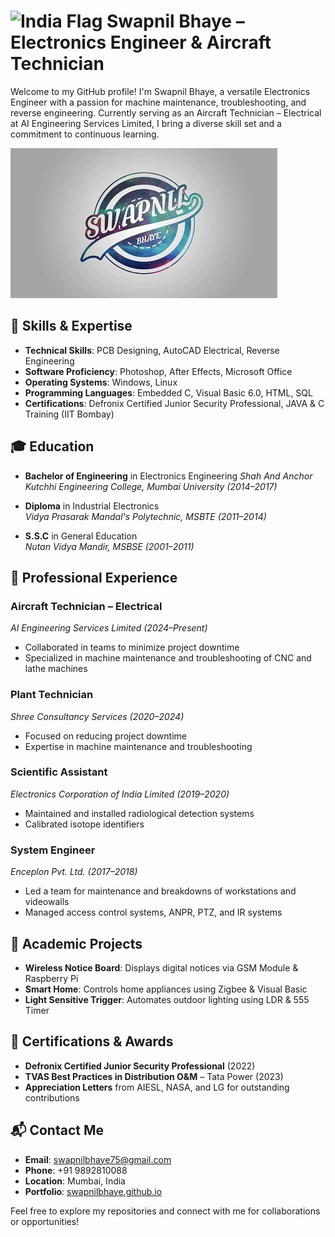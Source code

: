 # <img src="https://upload.wikimedia.org/wikipedia/en/4/41/Flag_of_India.svg" alt="India Flag" width="32" height="32" /> Swapnil Bhaye – Electronics Engineer & Aircraft Technician 

Welcome to my GitHub profile! I'm Swapnil Bhaye, a versatile Electronics Engineer with a passion for machine maintenance, troubleshooting, and reverse engineering. Currently serving as an Aircraft Technician – Electrical at AI Engineering Services Limited, I bring a diverse skill set and a commitment to continuous learning.

![Swapnil Bhaye](https://raw.githubusercontent.com/swapnilbhaye/swapnilbhaye.github.io/refs/heads/main/assets/Logo.webp)

## 🔧 Skills & Expertise

- **Technical Skills**: PCB Designing, AutoCAD Electrical, Reverse Engineering
- **Software Proficiency**: Photoshop, After Effects, Microsoft Office
- **Operating Systems**: Windows, Linux
- **Programming Languages**: Embedded C, Visual Basic 6.0, HTML, SQL
- **Certifications**: Defronix Certified Junior Security Professional, JAVA & C Training (IIT Bombay)

## 🎓 Education

- **Bachelor of Engineering** in Electronics Engineering 
  *Shah And Anchor Kutchhi Engineering College, Mumbai University (2014–2017)*

- **Diploma** in Industrial Electronics  
  *Vidya Prasarak Mandal's Polytechnic, MSBTE (2011–2014)*

- **S.S.C** in General Education  
  *Nutan Vidya Mandir, MSBSE (2001–2011)*

## 💼 Professional Experience

### Aircraft Technician – Electrical  
*AI Engineering Services Limited (2024–Present)*  
- Collaborated in teams to minimize project downtime  
- Specialized in machine maintenance and troubleshooting of CNC and lathe machines

### Plant Technician  
*Shree Consultancy Services (2020–2024)*  
- Focused on reducing project downtime  
- Expertise in machine maintenance and troubleshooting

### Scientific Assistant  
*Electronics Corporation of India Limited (2019–2020)*  
- Maintained and installed radiological detection systems  
- Calibrated isotope identifiers

### System Engineer  
*Enceplon Pvt. Ltd. (2017–2018)*  
- Led a team for maintenance and breakdowns of workstations and videowalls  
- Managed access control systems, ANPR, PTZ, and IR systems

## 📂 Academic Projects

- **Wireless Notice Board**: Displays digital notices via GSM Module & Raspberry Pi  
- **Smart Home**: Controls home appliances using Zigbee & Visual Basic  
- **Light Sensitive Trigger**: Automates outdoor lighting using LDR & 555 Timer

## 🏅 Certifications & Awards

- **Defronix Certified Junior Security Professional** (2022)  
- **TVAS Best Practices in Distribution O&M** – Tata Power (2023)  
- **Appreciation Letters** from AIESL, NASA, and LG for outstanding contributions

## 📬 Contact Me

- **Email**: [swapnilbhaye75@gmail.com](mailto:swapnilbhaye75@gmail.com)  
- **Phone**: +91 9892810088  
- **Location**: Mumbai, India  
- **Portfolio**: [swapnilbhaye.github.io](https://swapnilbhaye.github.io)

Feel free to explore my repositories and connect with me for collaborations or opportunities!
